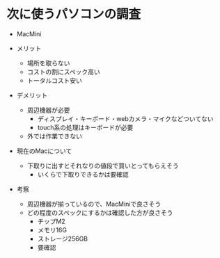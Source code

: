 # 次に使うパソコンの調査

- MacMini
- メリット
  - 場所を取らない
  - コストの割にスペック高い
  - トータルコスト安い
- デメリット
  - 周辺機器が必要
    - ディスプレイ・キーボード・webカメラ・マイクなどついてない
    - touch系の処理はキーボードが必要
  - 外では作業できない

- 現在のMacについて
  - 下取りに出すとそれなりの値段で買いとってもらえそう
    - いくらで下取りできるかは要確認

- 考察
  - 周辺機器が揃っているので、MacMiniで良さそう
  - どの程度のスペックにするかは確認した方が良さそう
    - チップM2
    - メモリ16G
    - ストレージ256GB
    - 要確認
